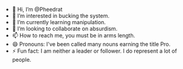 - 👋 Hi, I’m @Pheedrat
- 👀 I’m interested in bucking the system. 
- 🌱 I’m currently learning manipulation. 
- 💞️ I’m looking to collaborate on absurdism. 
- 📫 How to reach me, you must be in arms length. 
- 😄 Pronouns: I've been called many nouns earning the title Pro. 
- ⚡ Fun fact: I am neither a leader or follower. I do represent a lot of people. 

<!---
Pheedrat/Pheedrat is a ✨ fella ✨ repository because its `README.md` (this file) appears on your GitHub profile.
You can click the Preview link to take a look at your changes.
--->
